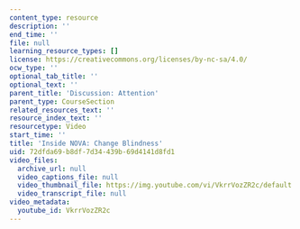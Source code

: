 ```yaml
---
content_type: resource
description: ''
end_time: ''
file: null
learning_resource_types: []
license: https://creativecommons.org/licenses/by-nc-sa/4.0/
ocw_type: ''
optional_tab_title: ''
optional_text: ''
parent_title: 'Discussion: Attention'
parent_type: CourseSection
related_resources_text: ''
resource_index_text: ''
resourcetype: Video
start_time: ''
title: 'Inside NOVA: Change Blindness'
uid: 72dfda69-b8df-7d34-439b-69d4141d8fd1
video_files:
  archive_url: null
  video_captions_file: null
  video_thumbnail_file: https://img.youtube.com/vi/VkrrVozZR2c/default.jpg
  video_transcript_file: null
video_metadata:
  youtube_id: VkrrVozZR2c
---
```

